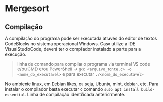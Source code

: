 # Mergesort
## Compilação

A compilação do programa pode ser executada através do editor de textos CodeBlocks no sistema operacional Windows. Caso utilize a IDE VisualStudioCode, deverá ter o compilador instalado a parte para a execução.
>linha de comando para compilar o programa via terminal VS code e/ou CMD e/ou PowerShell -> `gcc <arquivo_fonte.c> -o <nome_do_executavel>` e para executar `./<nome_do_executavel>`


No ambiente linux, em Debian likes, ou seja, Ubuntu, mint, debian, etc. Para instalar o compilador basta executar o comando `sudo apt install build-essential`. Linha de compilação identificada anteriormente.
